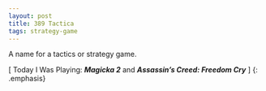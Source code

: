```yaml
---
layout: post
title: 389 Tactica
tags: strategy-game
---
```

A name for a tactics or strategy game.

[ Today I Was Playing: ***Magicka 2*** and ***Assassin’s Creed: Freedom Cry*** ]
{: .emphasis}